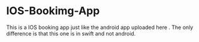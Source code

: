 # IOS-Bookimg-App
This is a IOS booking app just like the android app uploaded here . The only difference is that this one is in swift and not android.
